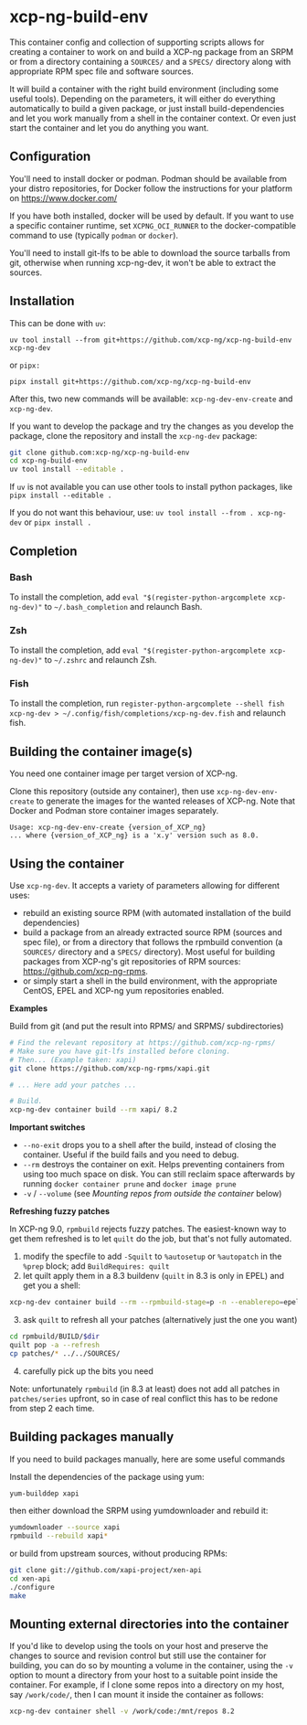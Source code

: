 # xcp-ng-build-env

This container config and collection of supporting scripts allows for
creating a container to work on and build a XCP-ng package from an
SRPM or from a directory containing a `SOURCES/` and a `SPECS/`
directory along with appropriate RPM spec file and software sources.

It will build a container with the right build environment (including some
useful tools).
Depending on the parameters, it will either do everything automatically to build a
given package, or just install build-dependencies and let you work manually from a shell
in the container context. Or even just start the container and let you do anything you
want.

## Configuration

You'll need to install docker or podman. Podman should be available
from your distro repositories, for Docker follow the instructions for
your platform on https://www.docker.com/

If you have both installed, docker will be used by default.  If you
want to use a specific container runtime, set `XCPNG_OCI_RUNNER` to
the docker-compatible command to use (typically `podman` or `docker`).

You'll need to install git-lfs to be able to download the source tarballs from
git, otherwise when running xcp-ng-dev, it won't be able to extract the sources.

## Installation

This can be done with `uv`:
```
uv tool install --from git+https://github.com/xcp-ng/xcp-ng-build-env xcp-ng-dev
```
or `pipx:`
```
pipx install git+https://github.com/xcp-ng/xcp-ng-build-env
```

After this, two new commands will be available: `xcp-ng-dev-env-create` and
`xcp-ng-dev`.

If you want to develop the package and try the changes as you develop the
package, clone the repository and install the `xcp-ng-dev` package:

```bash
git clone github.com:xcp-ng/xcp-ng-build-env
cd xcp-ng-build-env
uv tool install --editable .
```

If `uv` is not available you can use other tools to install python packages,
like `pipx install --editable .`

If you do not want this behaviour, use: `uv tool install --from . xcp-ng-dev`
or `pipx install .`

## Completion

### Bash

To install the completion, add `eval "$(register-python-argcomplete xcp-ng-dev)"` to `~/.bash_completion` and relaunch Bash.

### Zsh

To install the completion, add `eval "$(register-python-argcomplete xcp-ng-dev)"` to `~/.zshrc` and relaunch Zsh.

### Fish

To install the completion, run `register-python-argcomplete --shell fish xcp-ng-dev > ~/.config/fish/completions/xcp-ng-dev.fish` and relaunch fish.

## Building the container image(s)

You need one container image per target version of XCP-ng.

Clone this repository (outside any container), then use `xcp-ng-dev-env-create` to
generate the images for the wanted releases of XCP-ng.
Note that Docker and Podman store container images separately.

```
Usage: xcp-ng-dev-env-create {version_of_XCP_ng}
... where {version_of_XCP_ng} is a 'x.y' version such as 8.0.
```

## Using the container

Use `xcp-ng-dev`. It accepts a variety of parameters allowing for different uses:
* rebuild an existing source RPM (with automated installation of the build dependencies)
* build a package from an already extracted source RPM (sources and spec file), or from a directory that follows the rpmbuild convention (a `SOURCES/` directory and a `SPECS/` directory). Most useful for building packages from XCP-ng's git repositories of RPM sources: https://github.com/xcp-ng-rpms.
* or simply start a shell in the build environment, with the appropriate CentOS, EPEL and XCP-ng yum repositories enabled.

**Examples**

Build from git (and put the result into RPMS/ and SRPMS/ subdirectories)
```sh
# Find the relevant repository at https://github.com/xcp-ng-rpms/
# Make sure you have git-lfs installed before cloning.
# Then... (Example taken: xapi)
git clone https://github.com/xcp-ng-rpms/xapi.git

# ... Here add your patches ...

# Build.
xcp-ng-dev container build --rm xapi/ 8.2
```

**Important switches**

* `--no-exit` drops you to a shell after the build, instead of closing the container. Useful if the build fails and you need to debug.
* `--rm` destroys the container on exit. Helps preventing containers from using too much space on disk. You can still reclaim space afterwards by running `docker container prune` and `docker image prune`
* `-v` / `--volume` (see *Mounting repos from outside the container* below)

**Refreshing fuzzy patches**

In XCP-ng 9.0, `rpmbuild` rejects fuzzy patches.  The easiest-known
way to get them refreshed is to let `quilt` do the job, but that's not
fully automated.

1. modify the specfile to add `-Squilt` to `%autosetup` or
   `%autopatch` in the `%prep` block; add `BuildRequires: quilt`
2. let quilt apply them in a 8.3 buildenv (`quilt` in 8.3 is only in EPEL) and get you a shell:
```sh
xcp-ng-dev container build --rm --rpmbuild-stage=p -n --enablerepo=epel 8.3
```
3. ask `quilt` to refresh all your patches (alternatively just the one you want)
```sh
cd rpmbuild/BUILD/$dir
quilt pop -a --refresh
cp patches/* ../../SOURCES/
```
4. carefully pick up the bits you need

Note: unfortunately `rpmbuild` (in 8.3 at least) does not add all
patches in `patches/series` upfront, so in case of real conflict this
has to be redone from step 2 each time.

## Building packages manually

If you need to build packages manually, here are some useful commands

Install the dependencies of the package using yum:

```sh
yum-builddep xapi
```

then either download the SRPM using yumdownloader and rebuild it:

```sh
yumdownloader --source xapi
rpmbuild --rebuild xapi*
```

or build from upstream sources, without producing RPMs:

```sh
git clone git://github.com/xapi-project/xen-api
cd xen-api
./configure
make
```

## Mounting external directories into the container

If you'd like to develop using the tools on your host and preserve the changes
to source and revision control but still use the container for building, you
can do so by mounting a volume in the container, using the `-v` option to mount
a directory from your host to a suitable point inside the container. For
example, if I clone some repos into a directory on my host, say `/work/code/`,
then I can mount it inside the container as follows:

```sh
xcp-ng-dev container shell -v /work/code:/mnt/repos 8.2
```
